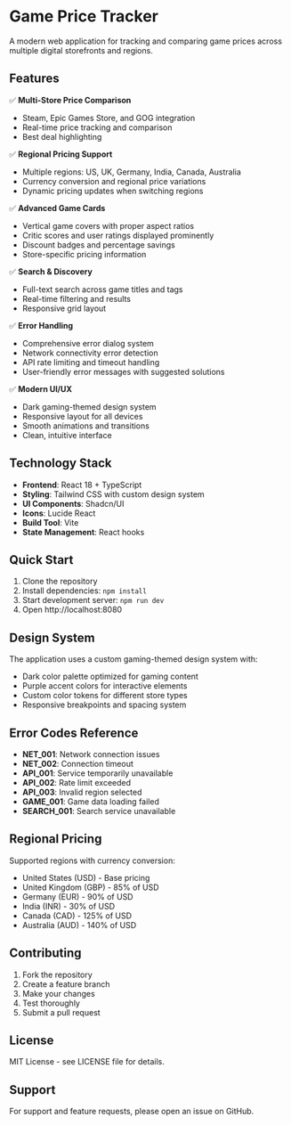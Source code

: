 # Game Price Tracker

A modern web application for tracking and comparing game prices across multiple digital storefronts and regions.

## Features

✅ **Multi-Store Price Comparison**
- Steam, Epic Games Store, and GOG integration
- Real-time price tracking and comparison
- Best deal highlighting

✅ **Regional Pricing Support**
- Multiple regions: US, UK, Germany, India, Canada, Australia
- Currency conversion and regional price variations
- Dynamic pricing updates when switching regions

✅ **Advanced Game Cards**
- Vertical game covers with proper aspect ratios
- Critic scores and user ratings displayed prominently
- Discount badges and percentage savings
- Store-specific pricing information

✅ **Search & Discovery**
- Full-text search across game titles and tags
- Real-time filtering and results
- Responsive grid layout

✅ **Error Handling**
- Comprehensive error dialog system
- Network connectivity error detection
- API rate limiting and timeout handling
- User-friendly error messages with suggested solutions

✅ **Modern UI/UX**
- Dark gaming-themed design system
- Responsive layout for all devices
- Smooth animations and transitions
- Clean, intuitive interface

## Technology Stack

- **Frontend**: React 18 + TypeScript
- **Styling**: Tailwind CSS with custom design system
- **UI Components**: Shadcn/UI
- **Icons**: Lucide React
- **Build Tool**: Vite
- **State Management**: React hooks

## Quick Start

1. Clone the repository
2. Install dependencies: `npm install`
3. Start development server: `npm run dev`
4. Open http://localhost:8080

## Design System

The application uses a custom gaming-themed design system with:
- Dark color palette optimized for gaming content
- Purple accent colors for interactive elements
- Custom color tokens for different store types
- Responsive breakpoints and spacing system

## Error Codes Reference

- **NET_001**: Network connection issues
- **NET_002**: Connection timeout
- **API_001**: Service temporarily unavailable
- **API_002**: Rate limit exceeded
- **API_003**: Invalid region selected
- **GAME_001**: Game data loading failed
- **SEARCH_001**: Search service unavailable

## Regional Pricing

Supported regions with currency conversion:
- United States (USD) - Base pricing
- United Kingdom (GBP) - 85% of USD
- Germany (EUR) - 90% of USD  
- India (INR) - 30% of USD
- Canada (CAD) - 125% of USD
- Australia (AUD) - 140% of USD

## Contributing

1. Fork the repository
2. Create a feature branch
3. Make your changes
4. Test thoroughly
5. Submit a pull request

## License

MIT License - see LICENSE file for details.

## Support

For support and feature requests, please open an issue on GitHub.